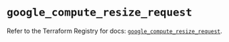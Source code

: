 # `google_compute_resize_request`

Refer to the Terraform Registry for docs: [`google_compute_resize_request`](https://registry.terraform.io/providers/hashicorp/google/6.22.0/docs/resources/compute_resize_request).
